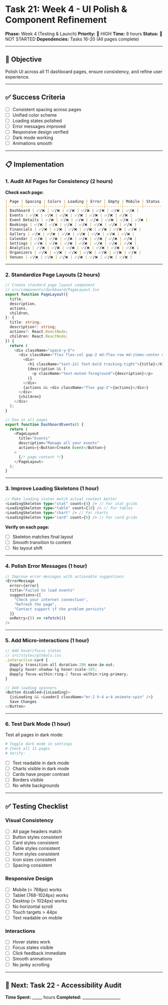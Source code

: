 # Task 21: Week 4 - UI Polish & Component Refinement
**Phase:** Week 4 (Testing & Launch)
**Priority:** 🔴 HIGH
**Time:** 8 hours
**Status:** 🔴 NOT STARTED
**Dependencies:** Tasks 16-20 (All pages complete)

---

## 🎯 Objective

Polish UI across all 11 dashboard pages, ensure consistency, and refine user experience.

---

## ✅ Success Criteria

- [ ] Consistent spacing across pages
- [ ] Unified color scheme
- [ ] Loading states polished
- [ ] Error messages improved
- [ ] Responsive design verified
- [ ] Dark mode working
- [ ] Animations smooth

---

## 📋 Implementation

### 1. Audit All Pages for Consistency (2 hours)

**Check each page:**

```markdown
| Page | Spacing | Colors | Loading | Error | Empty | Mobile | Status |
|------|---------|--------|---------|-------|-------|--------|--------|
| Dashboard | ✅/❌ | ✅/❌ | ✅/❌ | ✅/❌ | ✅/❌ | ✅/❌ | ✅/❌ |
| Events | ✅/❌ | ✅/❌ | ✅/❌ | ✅/❌ | ✅/❌ | ✅/❌ | ✅/❌ |
| Event Details | ✅/❌ | ✅/❌ | ✅/❌ | ✅/❌ | ✅/❌ | ✅/❌ | ✅/❌ |
| Bookings | ✅/❌ | ✅/❌ | ✅/❌ | ✅/❌ | ✅/❌ | ✅/❌ | ✅/❌ |
| Financials | ✅/❌ | ✅/❌ | ✅/❌ | ✅/❌ | ✅/❌ | ✅/❌ | ✅/❌ |
| Gallery | ✅/❌ | ✅/❌ | ✅/❌ | ✅/❌ | ✅/❌ | ✅/❌ | ✅/❌ |
| Calendar | ✅/❌ | ✅/❌ | ✅/❌ | ✅/❌ | ✅/❌ | ✅/❌ | ✅/❌ |
| Settings | ✅/❌ | ✅/❌ | ✅/❌ | ✅/❌ | ✅/❌ | ✅/❌ | ✅/❌ |
| Analytics | ✅/❌ | ✅/❌ | ✅/❌ | ✅/❌ | ✅/❌ | ✅/❌ | ✅/❌ |
| Organizers | ✅/❌ | ✅/❌ | ✅/❌ | ✅/❌ | ✅/❌ | ✅/❌ | ✅/❌ |
| Venues | ✅/❌ | ✅/❌ | ✅/❌ | ✅/❌ | ✅/❌ | ✅/❌ | ✅/❌ |
```

---

### 2. Standardize Page Layouts (2 hours)

```typescript
// Create standard page layout component
// src/components/dashboard/PageLayout.tsx
export function PageLayout({
  title,
  description,
  actions,
  children,
}: {
  title: string;
  description?: string;
  actions?: React.ReactNode;
  children: React.ReactNode;
}) {
  return (
    <div className="space-y-6">
      <div className="flex flex-col gap-2 md:flex-row md:items-center md:justify-between">
        <div>
          <h1 className="text-2xl font-bold tracking-tight">{title}</h1>
          {description && (
            <p className="text-muted-foreground">{description}</p>
          )}
        </div>
        {actions && <div className="flex gap-2">{actions}</div>}
      </div>
      {children}
    </div>
  );
}

// Use in all pages
export function DashboardEvents() {
  return (
    <PageLayout
      title="Events"
      description="Manage all your events"
      actions={<Button>Create Event</Button>}
    >
      {/* page content */}
    </PageLayout>
  );
}
```

---

### 3. Improve Loading Skeletons (1 hour)

```typescript
// Make loading states match actual content better
<LoadingSkeleton type="stat" count={4} /> // For stat grids
<LoadingSkeleton type="table" count={10} /> // For tables
<LoadingSkeleton type="chart" /> // For charts
<LoadingSkeleton type="card" count={6} /> // For card grids
```

**Verify on each page:**
- [ ] Skeleton matches final layout
- [ ] Smooth transition to content
- [ ] No layout shift

---

### 4. Polish Error Messages (1 hour)

```typescript
// Improve error messages with actionable suggestions
<ErrorMessage
  error={error}
  title="Failed to load events"
  suggestions={[
    "Check your internet connection",
    "Refresh the page",
    "Contact support if the problem persists"
  ]}
  onRetry={() => refetch()}
/>
```

---

### 5. Add Micro-interactions (1 hour)

```typescript
// Add hover/focus states
// src/styles/globals.css
.interactive-card {
  @apply transition-all duration-200 ease-in-out;
  @apply hover:shadow-lg hover:scale-105;
  @apply focus-within:ring-2 focus-within:ring-primary;
}

// Add loading spinners
<Button disabled={isLoading}>
  {isLoading && <Loader2 className="mr-2 h-4 w-4 animate-spin" />}
  Save Changes
</Button>
```

---

### 6. Test Dark Mode (1 hour)

Test all pages in dark mode:
```bash
# Toggle dark mode in settings
# Check all 11 pages
# Verify:
```

- [ ] Text readable in dark mode
- [ ] Charts visible in dark mode
- [ ] Cards have proper contrast
- [ ] Borders visible
- [ ] No white backgrounds

---

## ✅ Testing Checklist

### Visual Consistency
- [ ] All page headers match
- [ ] Button styles consistent
- [ ] Card styles consistent
- [ ] Table styles consistent
- [ ] Form styles consistent
- [ ] Icon sizes consistent
- [ ] Spacing consistent

### Responsive Design
- [ ] Mobile (< 768px) works
- [ ] Tablet (768-1024px) works
- [ ] Desktop (> 1024px) works
- [ ] No horizontal scroll
- [ ] Touch targets > 44px
- [ ] Text readable on mobile

### Interactions
- [ ] Hover states work
- [ ] Focus states visible
- [ ] Click feedback immediate
- [ ] Smooth animations
- [ ] No janky scrolling

---

## 🎯 Next: Task 22 - Accessibility Audit

**Time Spent:** _____ hours
**Completed:** ___________________
